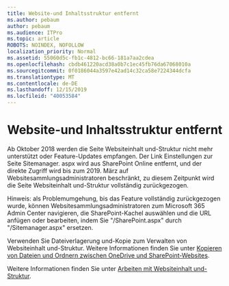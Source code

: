 ```yaml
---
title: Website-und Inhaltsstruktur entfernt
ms.author: pebaum
author: pebaum
ms.audience: ITPro
ms.topic: article
ROBOTS: NOINDEX, NOFOLLOW
localization_priority: Normal
ms.assetid: 55060d5c-fb1c-4812-bc66-181a7aa2cdea
ms.openlocfilehash: cbdb461220acd38a0b7c1ec45fb76da67068010a
ms.sourcegitcommit: 0f0186044a3597e42ad14c32ca58e7224344dcfa
ms.translationtype: MT
ms.contentlocale: de-DE
ms.lasthandoff: 12/15/2019
ms.locfileid: "40053584"
---
```

# <a name="site-and-content-structure-removed"></a>Website-und Inhaltsstruktur entfernt

Ab Oktober 2018 werden die Seite Websiteinhalt und-Struktur nicht mehr unterstützt oder Feature-Updates empfangen. Der Link Einstellungen zur Seite Sitemanager. aspx wird aus SharePoint Online entfernt, und der direkte Zugriff wird bis zum 2019. März auf Websitesammlungsadministratoren beschränkt, zu diesem Zeitpunkt wird die Seite Websiteinhalt und-Struktur vollständig zurückgezogen. 

Hinweis: als Problemumgehung, bis das Feature vollständig zurückgezogen wurde, können Websitesammlungsadministratoren zum Microsoft 365 Admin Center navigieren, die SharePoint-Kachel auswählen und die URL anfügen oder bearbeiten, indem Sie "/SharePoint.aspx" durch "/Sitemanager.aspx" ersetzen. 


Verwenden Sie Dateiverlagerung und-Kopie zum Verwalten von Websiteinhalt und-Struktur. Weitere Informationen finden Sie unter [Kopieren von Dateien und Ordnern zwischen OneDrive und SharePoint-Websites](https://support.office.com/article/copy-files-and-folders-between-onedrive-and-sharepoint-sites-67a6323e-7fd4-4254-99a8-35613492a82f). 

Weitere Informationen finden Sie unter [Arbeiten mit Websiteinhalt und-Struktur](https://support.office.com/article/Work-with-site-content-and-structure-30fcaad9-02b1-4347-8b03-e1ccc5a4c19f).
